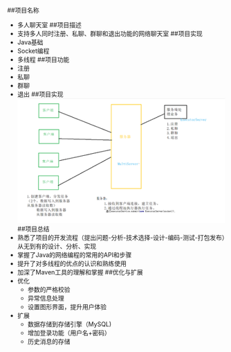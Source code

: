 ##项目名称
+ 多人聊天室
##项目描述
+ 支持多人同时注册、私聊、群聊和退出功能的网络聊天室
##项目实现
+ Java基础
+ Socket编程
+ 多线程
##项目功能
+ 注册
+ 私聊
+ 群聊
+ 退出
##项目实现
![](design.PNG)
##项目总结
+ 熟悉了项目的开发流程（提出问题-分析-技术选择-设计-编码-测试-打包发布）从无到有的设计、分析、实现
+ 掌握了Java的网络编程的常用的API和步骤
+ 提升了对多线程的优点的认识和熟练使用
+ 加深了Maven工具的理解和掌握
##优化与扩展
+ 优化
	 + 参数的严格校验
	 + 异常信息处理
	 + 设置图形界面，提升用户体验
+ 扩展
	+ 数据存储到存储引擎（MySQL)
	+ 增加登录功能（用户名+密码）
	+ 历史消息的存储